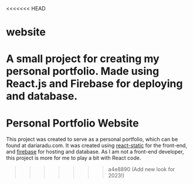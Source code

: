 <<<<<<< HEAD
# website
A small project for creating my personal portfolio. Made using React.js and Firebase for deploying and database.
=======
# Personal Portfolio Website

This project was created to serve as a personal portfolio, which can be found at dariaradu.com. It was created using [react-static](https://github.com/react-static/react-static) for the front-end, and [firebase](https://firebase.google.com/)  for hosting and database. As I am not a front-end developer, this project is more for me to play a bit with React code. 
>>>>>>> a4e8890 (Add new look for 2023!)
